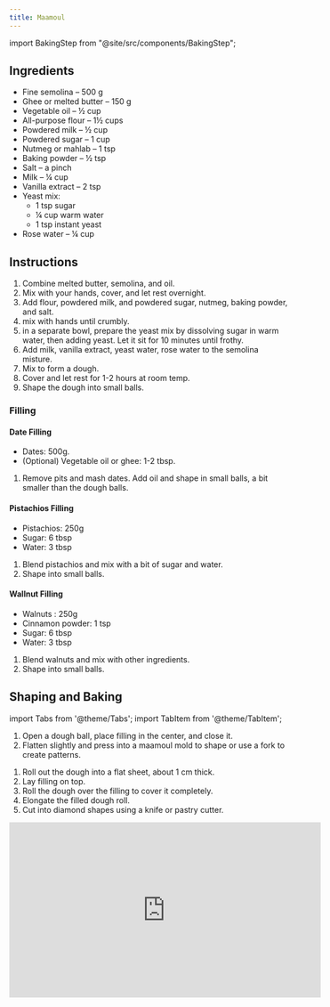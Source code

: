 ```yaml
---
title: Maamoul
---
```

import BakingStep from "@site/src/components/BakingStep";

## Ingredients

- Fine semolina – 500 g
- Ghee or melted butter – 150 g
- Vegetable oil – ½ cup
- All-purpose flour – 1½ cups
- Powdered milk – ½ cup
- Powdered sugar – 1 cup
- Nutmeg or mahlab – 1 tsp
- Baking powder – ½ tsp
- Salt – a pinch
- Milk – ¼ cup
- Vanilla extract – 2 tsp
- Yeast mix:
  - 1 tsp sugar
  - ¼ cup warm water
  - 1 tsp instant yeast
- Rose water – ¼ cup

## Instructions

1. Combine melted butter, semolina, and oil.
2. Mix with your hands, cover, and let rest overnight.
3. Add flour, powdered milk, and powdered sugar, nutmeg, baking powder, and salt.
4. mix with hands until crumbly.
1. in a separate bowl, prepare the yeast mix by dissolving sugar in warm water, then adding yeast. Let it sit for 10 minutes until frothy.
1. Add milk, vanilla extract, yeast water, rose water to the semolina misture.
1. Mix to form a dough.
1. Cover and let rest for 1-2 hours at room temp.
1. Shape the dough into small balls.

### Filling

#### Date Filling

- Dates: 500g.
- (Optional) Vegetable oil or ghee: 1-2 tbsp.

1. Remove pits and mash dates. Add oil and shape in small balls, a bit smaller than the dough balls.

#### Pistachios Filling

- Pistachios: 250g
- Sugar: 6 tbsp
- Water: 3 tbsp

1. Blend pistachios and mix with a bit of sugar and water.
1. Shape into small balls.

#### Wallnut Filling

- Walnuts : 250g
- Cinnamon powder: 1 tsp
- Sugar: 6 tbsp
- Water: 3 tbsp

1. Blend walnuts and mix with other ingredients.
1. Shape into small balls.

## Shaping and Baking

import Tabs from '@theme/Tabs';
import TabItem from '@theme/TabItem';

<Tabs>
<TabItem value="Biscuits" label="Biscuits" groupId="group1" default>

1. Open a dough ball, place filling in the center, and close it.
1. Flatten slightly and press into a maamoul mold to shape or use a fork to create patterns.


</TabItem>
<TabItem value="Diamonds" label="Diamonds">

1. Roll out the dough into a flat sheet, about 1 cm thick.
1. Lay filling on top.
1. Roll the dough over the filling to cover it completely.
1. Elongate the filled dough roll.
1. Cut into diamond shapes using a knife or pastry cutter.

</TabItem>
</Tabs>


<BakingStep temp="230" time="10-15min" fan preheat />

<div class="youtube-video-container">
<iframe width="560" height="315" src="https://www.youtube.com/embed/gWlEw9m3RsU?si=iYVXvkcw1L31MmJh" title="YouTube video player" frameborder="0" allow="accelerometer; autoplay; clipboard-write; encrypted-media; gyroscope; picture-in-picture; web-share" referrerpolicy="strict-origin-when-cross-origin" allowFullScreen></iframe>
</div>
